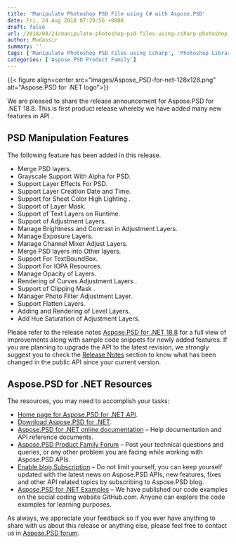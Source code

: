 ```yaml
---
title: 'Manipulate Photoshop PSD File using C# with Aspose.PSD'
date: Fri, 24 Aug 2018 07:20:56 +0000
draft: false
url: /2018/08/24/manipulate-photoshop-psd-files-using-csharp-photoshop-library-for-.net/
author: Mudassir
summary: ''
tags: ['Manipulate Photoshop PSD Files using Csharp', 'Photoshop Library for .NET']
categories: ['Aspose.PSD Product Family']
---
```




{{< figure align=center src="images/Aspose_PSD-for-net-128x128.png" alt="Aspose.PSD for .NET logo">}}


  
We are pleased to share the release announcement for Aspose.PSD for .NET 18.8. This is first product release whereby we have added many new features in API .

## PSD Manipulation Features

The following feature has been added in this release.

*   Merge PSD layers.
*   Grayscale Support With Alpha for PSD.
*   Support Layer Effects For PSD.
*   Support Layer Creation Date and Time.
*   Support for Sheet Color High Lighting .
*   Support of Layer Mask.
*   Support of Text Layers on Runtime.
*   Support of Adjustment Layers.
*   Manage Brightness and Contrast in Adjustment Layers.
*   Manage Exposure Layers.
*   Manage Channel Mixer Adjust Layers.
*   Merge PSD layers into Other layers.
*   Support For TextBoundBox.
*   Support For IOPA Resources.
*   Manage Opacity of Layers.
*   Rendering of Curves Adjustment Layers .
*   Support of Clipping Mask .
*   Manager Photo Filter Adjustment Layer.
*   Support Flatten Layers.
*   Adding and Rendering of Level Layers.
*   Add Hue Saturation of Adjustment Layers.

Please refer to the release notes [Aspose.PSD for .NET 18.8][1] for a full view of improvements along with sample code snippets for newly added features. If you are planning to upgrade the API to the latest revision, we strongly suggest you to check the [Release Notes][2] section to know what has been changed in the public API since your current version.

## Aspose.PSD for .NET Resources

The resources, you may need to accomplish your tasks:

*   [Home page for Aspose.PSD for .NET API][3].
*   [Download Aspose.PSD for .NET][4].
*   [Aspose.PSD for .NET online documentation][5] – Help documentation and API reference documents.
*   [Aspose.PSD Product Family Forum][6] – Post your technical questions and queries, or any other problem you are facing while working with Aspose.PSD APIs.
*   [Enable blog Subscription][7] – Do not limit yourself, you can keep yourself updated with the latest news on Aspose.PSD APIs, new features, fixes and other API related topics by subscribing to Aspose.PSD blog.
*   [Aspose.PSD for .NET Examples][8] – We have published our code examples on the social coding website GitHub.com. Anyone can explore the code examples for learning purposes.

As always, we appreciate your feedback so if you ever have anything to share with us about this release or anything else, please feel free to contact us in [Aspose.PSD forum][9].




[1]: https://docs.aspose.com/display/psdnet/Aspose.PSD+for+.NET+18.8+-+Release+Notes
[2]: https://docs.aspose.com/display/psdnet/Aspose.PSD+for+.NET+18.8+-+Release+Notes
[3]: https://products.aspose.com/psd/net
[4]: https://downloads.aspose.com/psd/net
[5]: https://docs.aspose.com/display/psdnet/Home
[6]: https://forum.aspose.com/c/psd
[7]: https://blog.aspose.com/category/psd/
[8]: https://github.com/aspose-psd/Aspose.PSD-for-.NET
[9]: https://forum.aspose.com/c/psd




